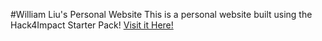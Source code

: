 #William Liu's Personal Website
This is a personal website built using the Hack4Impact Starter Pack!
[Visit it Here!](https://wliu4040.github.io)
